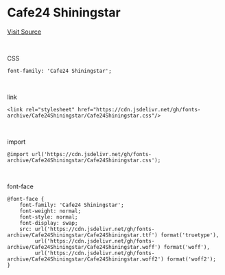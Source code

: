 # Cafe24 Shiningstar

[Visit Source](https://fonts.cafe24.com/)

&nbsp;

CSS

```
font-family: 'Cafe24 Shiningstar';
```

&nbsp;

link

```
<link rel="stylesheet" href="https://cdn.jsdelivr.net/gh/fonts-archive/Cafe24Shiningstar/Cafe24Shiningstar.css"/>
```

&nbsp;

import

```
@import url('https://cdn.jsdelivr.net/gh/fonts-archive/Cafe24Shiningstar/Cafe24Shiningstar.css');
```

&nbsp;

font-face

```
@font-face {
    font-family: 'Cafe24 Shiningstar';
    font-weight: normal;
    font-style: normal;
    font-display: swap;
    src: url('https://cdn.jsdelivr.net/gh/fonts-archive/Cafe24Shiningstar/Cafe24Shiningstar.ttf') format('truetype'),
         url('https://cdn.jsdelivr.net/gh/fonts-archive/Cafe24Shiningstar/Cafe24Shiningstar.woff') format('woff'),
         url('https://cdn.jsdelivr.net/gh/fonts-archive/Cafe24Shiningstar/Cafe24Shiningstar.woff2') format('woff2');
}
```
